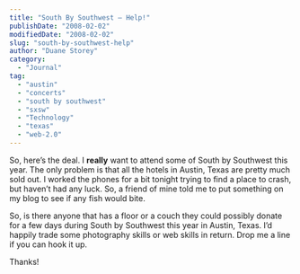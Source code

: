 ```yaml
---
title: "South By Southwest — Help!"
publishDate: "2008-02-02"
modifiedDate: "2008-02-02"
slug: "south-by-southwest-help"
author: "Duane Storey"
category:
  - "Journal"
tag:
  - "austin"
  - "concerts"
  - "south by southwest"
  - "sxsw"
  - "Technology"
  - "texas"
  - "web-2.0"
---
```


So, here’s the deal. I **really** want to attend some of South by Southwest this year. The only problem is that all the hotels in Austin, Texas are pretty much sold out. I worked the phones for a bit tonight trying to find a place to crash, but haven’t had any luck. So, a friend of mine told me to put something on my blog to see if any fish would bite.

So, is there anyone that has a floor or a couch they could possibly donate for a few days during South by Southwest this year in Austin, Texas. I’d happily trade some photography skills or web skills in return. Drop me a line if you can hook it up.

Thanks!